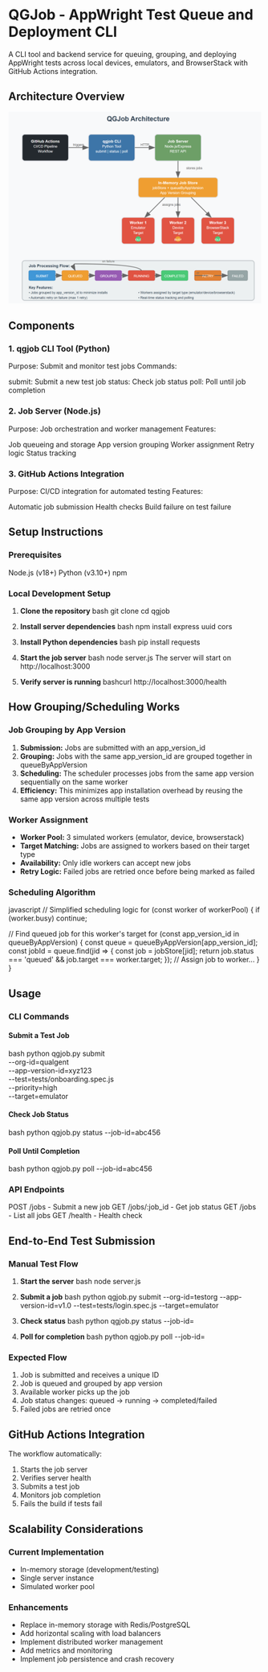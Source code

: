 # QGJob - AppWright Test Queue and Deployment CLI
A CLI tool and backend service for queuing, grouping, and deploying AppWright tests across local devices, emulators, and BrowserStack with GitHub Actions integration.
## Architecture Overview

![alt text](image.png)

## Components
### 1. qgjob CLI Tool (Python)

Purpose: Submit and monitor test jobs
Commands:

submit: Submit a new test job
status: Check job status
poll: Poll until job completion



### 2. Job Server (Node.js)

Purpose: Job orchestration and worker management
Features:

Job queueing and storage
App version grouping
Worker assignment
Retry logic
Status tracking



### 3. GitHub Actions Integration

Purpose: CI/CD integration for automated testing
Features:

Automatic job submission
Health checks
Build failure on test failure



## Setup Instructions
### Prerequisites

Node.js (v18+)
Python (v3.10+)
npm

### Local Development Setup

1. **Clone the repository**
bash
  git clone <repository-url>
  cd qgjob

2. **Install server dependencies**
bash
  npm install express uuid cors

3. **Install Python dependencies**
bash
  pip install requests

4. **Start the job server**
bash
  node server.js
The server will start on http://localhost:3000

5. **Verify server is running**
bashcurl http://localhost:3000/health


## How Grouping/Scheduling Works
### Job Grouping by App Version

1. **Submission:** Jobs are submitted with an app_version_id
2. **Grouping:** Jobs with the same app_version_id are grouped together in queueByAppVersion
3. **Scheduling:** The scheduler processes jobs from the same app version sequentially on the same worker
4. **Efficiency:** This minimizes app installation overhead by reusing the same app version across multiple tests

### Worker Assignment

- **Worker Pool:** 3 simulated workers (emulator, device, browserstack)
- **Target Matching:** Jobs are assigned to workers based on their target type
- **Availability:** Only idle workers can accept new jobs
- **Retry Logic:** Failed jobs are retried once before being marked as failed

### Scheduling Algorithm
javascript
// Simplified scheduling logic
for (const worker of workerPool) {
  if (worker.busy) continue;
  
  // Find queued job for this worker's target
  for (const app_version_id in queueByAppVersion) {
    const queue = queueByAppVersion[app_version_id];
    const jobId = queue.find(jid => {
      const job = jobStore[jid];
      return job.status === 'queued' && job.target === worker.target;
    });
    // Assign job to worker...
  }
}


## Usage
### CLI Commands
#### Submit a Test Job
bash
python qgjob.py submit \
  --org-id=qualgent \
  --app-version-id=xyz123 \
  --test=tests/onboarding.spec.js \
  --priority=high \
  --target=emulator

#### Check Job Status
bash
python qgjob.py status --job-id=abc456

#### Poll Until Completion
bash
python qgjob.py poll --job-id=abc456

### API Endpoints

POST /jobs - Submit a new job
GET /jobs/:job_id - Get job status
GET /jobs - List all jobs
GET /health - Health check

## End-to-End Test Submission
### Manual Test Flow

1. **Start the server**
bash
node server.js

2. **Submit a job**
bash
python qgjob.py submit --org-id=testorg --app-version-id=v1.0 --test=tests/login.spec.js --target=emulator

3. **Check status**
bash
python qgjob.py status --job-id=<returned-job-id>

4. **Poll for completion**
bash
python qgjob.py poll --job-id=<returned-job-id>


### Expected Flow

1. Job is submitted and receives a unique ID
2. Job is queued and grouped by app version
3. Available worker picks up the job
4. Job status changes: queued → running → completed/failed
5. Failed jobs are retried once

## GitHub Actions Integration
The workflow automatically:

1. Starts the job server
2. Verifies server health
3. Submits a test job
4. Monitors job completion
5. Fails the build if tests fail


## Scalability Considerations
### Current Implementation

- In-memory storage (development/testing)
- Single server instance
- Simulated worker pool

### Enhancements

- Replace in-memory storage with Redis/PostgreSQL
- Add horizontal scaling with load balancers
- Implement distributed worker management
- Add metrics and monitoring
- Implement job persistence and crash recovery